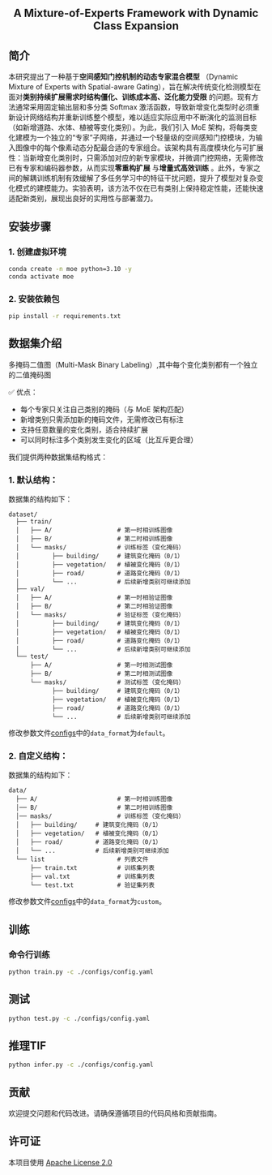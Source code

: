 <h2 align="center">
  A Mixture-of-Experts Framework with Dynamic Class Expansion
</h2>

## 简介

本研究提出了一种基于**空间感知门控机制的动态专家混合模型** （Dynamic Mixture of Experts with Spatial-aware Gating），旨在解决传统变化检测模型在面对**类别持续扩展需求时结构僵化、训练成本高、泛化能力受限** 的问题。现有方法通常采用固定输出层和多分类 Softmax 激活函数，导致新增变化类型时必须重新设计网络结构并重新训练整个模型，难以适应实际应用中不断演化的监测目标（如新增道路、水体、植被等变化类别）。为此，我们引入 MoE 架构，将每类变化建模为一个独立的“专家”子网络，并通过一个轻量级的空间感知门控模块，为输入图像中的每个像素动态分配最合适的专家组合。该架构具有高度模块化与可扩展性：当新增变化类别时，只需添加对应的新专家模块，并微调门控网络，无需修改已有专家和编码器参数，从而实现**零重构扩展** 与**增量式高效训练** 。此外，专家之间的解耦训练机制有效缓解了多任务学习中的特征干扰问题，提升了模型对复杂变化模式的建模能力。实验表明，该方法不仅在已有类别上保持稳定性能，还能快速适配新类别，展现出良好的实用性与部署潜力。

## 安装步骤

### 1. 创建虚拟环境

```bash
conda create -n moe python=3.10 -y
conda activate moe
```

### 2. 安装依赖包

```bash
pip install -r requirements.txt
```

## 数据集介绍
多掩码二值图（Multi-Mask Binary Labeling）,其中每个变化类别都有一个独立的二值掩码图

✅ 优点：
- 每个专家只关注自己类别的掩码（与 MoE 架构匹配）
- 新增类别只需添加新的掩码文件，无需修改已有标注
- 支持任意数量的变化类别，适合持续扩展
- 可以同时标注多个类别发生变化的区域（比互斥更合理）

我们提供两种数据集结构格式：
### 1. 默认结构：
数据集的结构如下：
```text
dataset/
  ├── train/
  │   ├── A/                  # 第一时相训练图像
  │   ├── B/                  # 第二时相训练图像
  │   └── masks/              # 训练标签（变化掩码）
  │         ├── building/     # 建筑变化掩码（0/1）
  │         ├── vegetation/   # 植被变化掩码（0/1）
  │         ├── road/         # 道路变化掩码（0/1）
  │         └── ...           # 后续新增类别可继续添加
  ├── val/
  │   ├── A/                  # 第一时相验证图像
  │   ├── B/                  # 第二时相验证图像
  │   └── masks/              # 验证标签（变化掩码）
  │         ├── building/     # 建筑变化掩码（0/1）
  │         ├── vegetation/   # 植被变化掩码（0/1）
  │         ├── road/         # 道路变化掩码（0/1）
  │         └── ...           # 后续新增类别可继续添加
  └── test/
      ├── A/                  # 第一时相测试图像
      ├── B/                  # 第二时相测试图像
      └── masks/              # 测试标签（变化掩码）
            ├── building/     # 建筑变化掩码（0/1）
            ├── vegetation/   # 植被变化掩码（0/1）
            ├── road/         # 道路变化掩码（0/1）
            └── ...           # 后续新增类别可继续添加
```
修改参数文件[configs](./configs/config.yaml)中的`data_format`为`default`。

### 2. 自定义结构：
数据集的结构如下：
```text
data/
  ├── A/                      # 第一时相训练图像
  │── B/                      # 第二时相训练图像
  │── masks/                  # 训练标签（变化掩码）
  │   ├── building/     # 建筑变化掩码（0/1）
  │   ├── vegetation/   # 植被变化掩码（0/1）
  │   ├── road/         # 道路变化掩码（0/1）
  │   └── ...           # 后续新增类别可继续添加
  └── list                    # 列表文件
      ├── train.txt           # 训练集列表
      ├── val.txt             # 训练集列表
      └── test.txt            # 验证集列表
```
修改参数文件[configs](./configs/config.yaml)中的`data_format`为`custom`。

## 训练

### 命令行训练
```bash
python train.py -c ./configs/config.yaml
```

## 测试
```bash
python test.py -c ./configs/config.yaml
```

## 推理TIF
```bash
python infer.py -c ./configs/config.yaml
```

## 贡献

欢迎提交问题和代码改进。请确保遵循项目的代码风格和贡献指南。

## 许可证

本项目使用 [Apache License 2.0](LICENSE)
